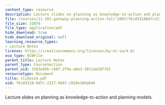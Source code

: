 ```yaml
---
content_type: resource
description: Lecture slides on planning as knowledge-to-action and planning models.
file: /courses/11-201-gateway-planning-action-fall-2007/f6c853180d7c22179847c020e18da646_slides24.pdf
file_size: 33076
file_type: application/pdf
hide_download: true
hide_download_original: null
learning_resource_types:
- Lecture Notes
license: https://creativecommons.org/licenses/by-nc-sa/4.0/
ocw_type: OCWFile
parent_title: Lecture Notes
parent_type: CourseSection
parent_uid: 1583e95b-c487-2f9a-a0e3-3811ab29f7d3
resourcetype: Document
title: slides24.pdf
uid: f6c85318-0d7c-2217-9847-c020e18da646
---
```

Lecture slides on planning as knowledge-to-action and planning models.